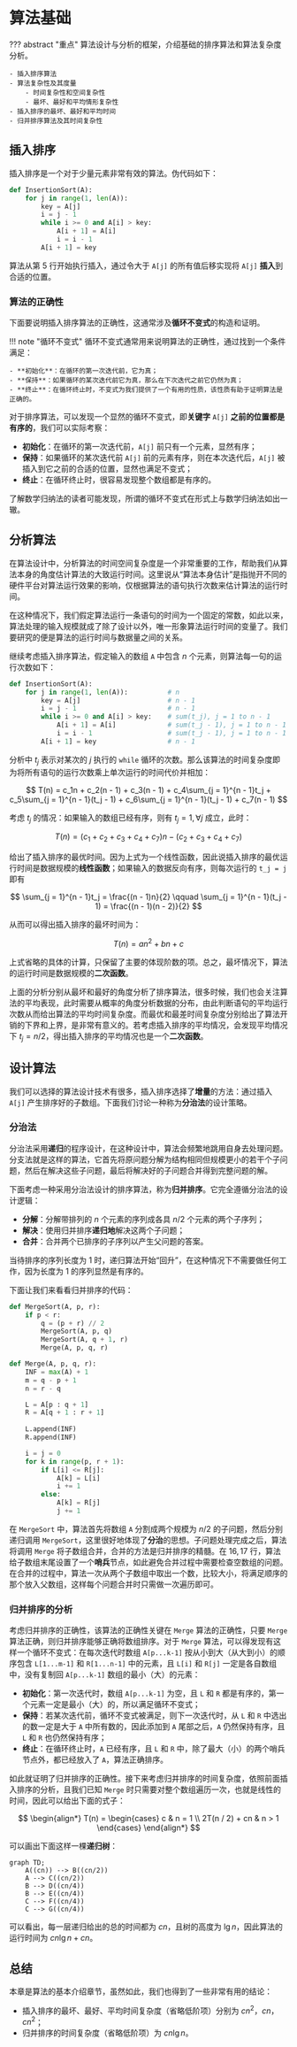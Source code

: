 # 算法基础

??? abstract "重点"
    算法设计与分析的框架，介绍基础的排序算法和算法复杂度分析。

    - 插入排序算法
    - 算法复杂性及其度量
        - 时间复杂性和空间复杂性
        - 最坏、最好和平均情形复杂性
    - 插入排序的最坏、最好和平均时间
    - 归并排序算法及其时间复杂性

## 插入排序

插入排序是一个对于少量元素非常有效的算法。伪代码如下：

```python title="插入排序" linenums="1" hl_lines="5-8"
def InsertionSort(A):
    for j in range(1, len(A)):
        key = A[j]
        i = j - 1
        while i >= 0 and A[i] > key:
            A[i + 1] = A[i]
            i = i - 1
        A[i + 1] = key
```

算法从第 5 行开始执行插入，通过令大于 `A[j]` 的所有值后移实现将 `A[j]` **插入**到合适的位置。

### 算法的正确性

下面要说明插入排序算法的正确性，这通常涉及**循环不变式**的构造和证明。

!!! note "循环不变式"
    循环不变式通常用来说明算法的正确性，通过找到一个条件满足：

    - **初始化**：在循环的第一次迭代前，它为真；
    - **保持**：如果循环的某次迭代前它为真，那么在下次迭代之前它仍然为真；
    - **终止**：在循环终止时，不变式为我们提供了一个有用的性质，该性质有助于证明算法是正确的。

对于排序算法，可以发现一个显然的循环不变式，即**关键字** `A[j]` **之前的位置都是有序的**，我们可以实际考察：

- **初始化**：在循环的第一次迭代前，`A[j]` 前只有一个元素，显然有序；
- **保持**：如果循环的某次迭代前 `A[j]` 前的元素有序，则在本次迭代后，`A[j]` 被插入到它之前的合适的位置，显然也满足不变式；
- **终止**：在循环终止时，很容易发现整个数组都是有序的。

了解数学归纳法的读者可能发现，所谓的循环不变式在形式上与数学归纳法如出一辙。

## 分析算法

在算法设计中，分析算法的时间空间复杂度是一个非常重要的工作，帮助我们从算法本身的角度估计算法的大致运行时间。这里说从“算法本身估计”是指抛开不同的硬件平台对算法运行效果的影响，仅根据算法的语句执行次数来估计算法的运行时间。

在这种情况下，我们假定算法运行一条语句的时间为一个固定的常数，如此以来，算法处理的输入规模就成了除了设计以外，唯一形象算法运行时间的变量了。我们要研究的便是算法的运行时间与数据量之间的关系。

继续考虑插入排序算法，假定输入的数组 `A` 中包含 $n$ 个元素，则算法每一句的运行次数如下：

```python title="插入排序：语句运行次数统计" linenums="1"
def InsertionSort(A):
    for j in range(1, len(A)):          # n
        key = A[j]                      # n - 1
        i = j - 1                       # n - 1
        while i >= 0 and A[i] > key:    # sum(t_j), j = 1 to n - 1
            A[i + 1] = A[i]             # sum(t_j - 1), j = 1 to n - 1
            i = i - 1                   # sum(t_j - 1), j = 1 to n - 1
        A[i + 1] = key                  # n - 1
```

分析中 $t_j$ 表示对某次的 $j$ 执行的 `while` 循环的次数。那么该算法的时间复杂度即为将所有语句的运行次数乘上单次运行的时间代价并相加：

$$
T(n) = c_1n + c_2(n - 1) + c_3(n - 1) + c_4\sum_{j = 1}^{n - 1}t_j + c_5\sum_{j = 1}^{n - 1}(t_j - 1) + c_6\sum_{j = 1}^{n - 1}(t_j - 1) + c_7(n - 1)
$$

考虑 $t_j$ 的情况：如果输入的数组已经有序，则有 $t_j = 1, \forall j$ 成立，此时：

$$
T(n) = (c_1 + c_2 + c_3 + c_4 + c_7)n - (c_2 + c_3 + c_4 + c_7)
$$

给出了插入排序的最优时间。因为上式为一个线性函数，因此说插入排序的最优运行时间是数据规模的**线性函数**；如果输入的数据反向有序，则每次运行的 `t_j = j` 即有

$$
\sum_{j = 1}^{n - 1}t_j = \frac{(n - 1)n}{2} \qquad \sum_{j = 1}^{n - 1}(t_j - 1) = \frac{(n - 1)(n - 2)}{2}
$$

从而可以得出插入排序的最坏时间为：

$$
T(n) = an^2 + bn + c
$$

上式省略的具体的计算，只保留了主要的体现阶数的项。总之，最坏情况下，算法的运行时间是数据规模的**二次函数**。

上面的分析分别从最坏和最好的角度分析了排序算法，很多时候，我们也会关注算法的平均表现，此时需要从概率的角度分析数据的分布，由此判断语句的平均运行次数从而给出算法的平均时间复杂度。而最优和最差时间复杂度分别给出了算法开销的下界和上界，是非常有意义的。若考虑插入排序的平均情况，会发现平均情况下 $t_j = n / 2$，得出插入排序的平均情况也是一个**二次函数**。

## 设计算法

我们可以选择的算法设计技术有很多，插入排序选择了**增量**的方法：通过插入 `A[j]` 产生排序好的子数组。下面我们讨论一种称为**分治法**的设计策略。

### 分治法

分治法采用**递归**的程序设计，在这种设计中，算法会频繁地跳用自身去处理问题。分支法就是这样的算法，它首先将原问题分解为结构相同但规模更小的若干个子问题，然后在解决这些子问题，最后将解决好的子问题合并得到完整问题的解。

下面考虑一种采用分治法设计的排序算法，称为**归并排序**。它完全遵循分治法的设计逻辑：

- **分解**：分解带排列的 $n$ 个元素的序列成各具 $n/2$ 个元素的两个子序列；
- **解决**：使用归并排序**递归地**解决这两个子问题；
- **合并**：合并两个已排序的子序列以产生父问题的答案。

当待排序的序列长度为 $1$ 时，递归算法开始“回升”，在这种情况下不需要做任何工作，因为长度为 $1$ 的序列显然是有序的。

下面让我们来看看归并排序的代码：

```python linenums="1" title="归并排序" hl_lines="4-6 16 17 20-26"
def MergeSort(A, p, r):
    if p < r:
        q = (p + r) // 2
        MergeSort(A, p, q)
        MergeSort(A, q + 1, r)
        Merge(A, p, q, r)

def Merge(A, p, q, r):
    INF = max(A) + 1
    m = q - p + 1
    n = r - q

    L = A[p : q + 1]
    R = A[q + 1 : r + 1]
    
    L.append(INF)
    R.append(INF)

    i = j = 0
    for k in range(p, r + 1):
        if L[i] <= R[j]:
            A[k] = L[i]
            i += 1
        else:
            A[k] = R[j]
            j += 1
```

在 `MergeSort` 中，算法首先将数组 `A` 分割成两个规模为 $n / 2$ 的子问题，然后分别递归调用 `MergeSort`，这里很好地体现了**分治**的思想。子问题处理完成之后，算法将调用 `Merge` 将子数组合并，合并的方法是归并排序的精髓。在 $16, 17$ 行，算法给子数组末尾设置了一个**哨兵**节点，如此避免合并过程中需要检查空数组的问题。在合并的过程中，算法一次从两个子数组中取出一个数，比较大小，将满足顺序的那个放入父数组，这样每个问题合并时只需做一次遍历即可。

### 归并排序的分析

考虑归并排序的正确性，该算法的正确性关键在 `Merge` 算法的正确性，只要 `Merge` 算法正确，则归并排序能够正确将数组排序。对于 `Merge` 算法，可以得发现有这样一个循环不变式：在每次迭代时数组 `A[p...k-1]` 按从小到大（从大到小）的顺序包含 `L[1...m-1]` 和 `R[1...n-1]` 中的元素，且 `L[i]` 和 `R[j]` 一定是各自数组中，没有复制回 `A[p...k-1]` 数组的最小（大）的元素：

- **初始化**：第一次迭代时，数组 `A[p...k-1]` 为空，且 `L` 和 `R` 都是有序的，第一个元素一定是最小（大）的，所以满足循环不变式；
- **保持**：若某次迭代前，循环不变式被满足，则下一次迭代时，从 `L` 和 `R` 中选出的数一定是大于 `A` 中所有数的，因此添加到 `A` 尾部之后，`A` 仍然保持有序，且 `L` 和 `R` 也仍然保持有序；
- **终止**：在循环终止时，`A` 已经有序，且 `L` 和 `R` 中，除了最大（小）的两个哨兵节点外，都已经放入了 `A`，算法正确排序。

如此就证明了归并排序的正确性。接下来考虑归并排序的时间复杂度，依照前面插入排序的分析，且我们已知 `Merge` 时只需要对整个数组遍历一次，也就是线性的时间，因此可以给出下面的式子：

$$
\begin{align*}
T(n) = 
\begin{cases}
c & n = 1 \\
2T(n / 2) + cn & n > 1
\end{cases}
\end{align*}
$$

可以画出下面这样一棵**递归树**：

``` mermaid
graph TD;
    A((cn)) --> B((cn/2))
    A --> C((cn/2))
    B --> D((cn/4))
    B --> E((cn/4))
    C --> F((cn/4))
    C --> G((cn/4))
```

可以看出，每一层递归给出的总的时间都为 $cn$，且树的高度为 $\lg{n}$，因此算法的运行时间为 $cn\lg{n} + cn$。

## 总结

本章是算法的基本介绍章节，虽然如此，我们也得到了一些非常有用的结论：

- 插入排序的最坏、最好、平均时间复杂度（省略低阶项）分别为 $cn^2$，$cn$，$cn^2$；
- 归并排序的时间复杂度（省略低阶项）为 $cn\lg{n}$。
